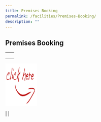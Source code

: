 ```yaml
---
title: Premises Booking
permalink: /facilities/Premises-Booking/
description: ""
---
```

## Premises Booking



|  | |
| -------- | -------- | 
| <p><a href="http://uptlc.swiiit.com/cos/o.x?c=/swt_uptlc/members&ptid=1147228">
<img src="/images/Click-Here.png" alt="" width="100" height="132">
</a></p>
     |     | 




